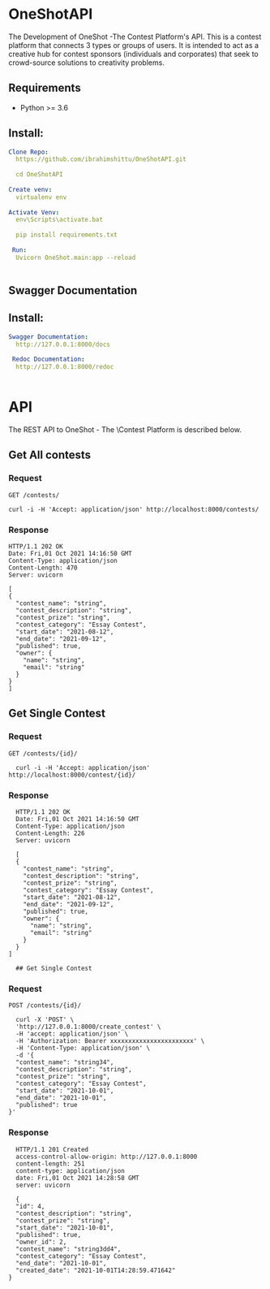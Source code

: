 # OneShotAPI
The Development of OneShot -The Contest Platform's API. This is a contest platform that connects 3 types or groups of users. It is intended to act as a creative hub for contest sponsors (individuals and corporates) that seek to crowd-source solutions to creativity problems. 


## Requirements

- Python >= 3.6 


## Install:

```yaml
Clone Repo:
  https://github.com/ibrahimshittu/OneShotAPI.git
  
  cd OneShotAPI
  
Create venv:
  virtualenv env
  
Activate Venv:
  env\Scripts\activate.bat
  
  pip install requirements.txt
 
 Run:
  Uvicorn OneShot.main:app --reload 
  
```

## Swagger Documentation

## Install:

```yaml
Swagger Documentation:
  http://127.0.0.1:8000/docs
 
 Redoc Documentation:
  http://127.0.0.1:8000/redoc
  
```

# API

The REST API to OneShot - The \Contest Platform is described below.

## Get All contests

### Request

`GET /contests/`

    curl -i -H 'Accept: application/json' http://localhost:8000/contests/

### Response

    HTTP/1.1 202 OK
    Date: Fri,01 Oct 2021 14:16:50 GMT
    Content-Type: application/json
    Content-Length: 470
    Server: uvicorn 

    [
    {
      "contest_name": "string",
      "contest_description": "string",
      "contest_prize": "string",
      "contest_category": "Essay Contest",
      "start_date": "2021-08-12",
      "end_date": "2021-09-12",
      "published": true,
      "owner": {
        "name": "string",
        "email": "string"
      }
    }
    ]
   
  ## Get Single Contest

  ### Request

  `GET /contests/{id}/`

      curl -i -H 'Accept: application/json' http://localhost:8000/contest/{id}/

  ### Response

      HTTP/1.1 202 OK
      Date: Fri,01 Oct 2021 14:16:50 GMT
      Content-Type: application/json
      Content-Length: 226
      Server: uvicorn 

      [
      {
        "contest_name": "string",
        "contest_description": "string",
        "contest_prize": "string",
        "contest_category": "Essay Contest",
        "start_date": "2021-08-12",
        "end_date": "2021-09-12",
        "published": true,
        "owner": {
          "name": "string",
          "email": "string"
        }
      }
    ]
    
      ## Get Single Contest

  ### Request

  `POST /contests/{id}/`

      curl -X 'POST' \
      'http://127.0.0.1:8000/create_contest' \
      -H 'accept: application/json' \
      -H 'Authorization: Bearer xxxxxxxxxxxxxxxxxxxxxxx' \
      -H 'Content-Type: application/json' \
      -d '{
      "contest_name": "string34",
      "contest_description": "string",
      "contest_prize": "string",
      "contest_category": "Essay Contest",
      "start_date": "2021-10-01",
      "end_date": "2021-10-01",
      "published": true
    }'

  ### Response

      HTTP/1.1 201 Created
      access-control-allow-origin: http://127.0.0.1:8000 
      content-length: 251 
      content-type: application/json 
      date: Fri,01 Oct 2021 14:28:58 GMT 
      server: uvicorn 

      {
      "id": 4,
      "contest_description": "string",
      "contest_prize": "string",
      "start_date": "2021-10-01",
      "published": true,
      "owner_id": 2,
      "contest_name": "string3dd4",
      "contest_category": "Essay Contest",
      "end_date": "2021-10-01",
      "created_date": "2021-10-01T14:28:59.471642"
    }

